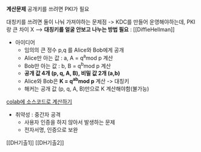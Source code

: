 **계산문제**
공개키를 쓰려면 PKI가 필요

대칭키를 쓰려면 둘이 나눠 가져야하는 문제점
-> KDC를 만들어 운영해야하는데, PKI랑 큰 차이 X
--> **대칭키를 얼굴 안보고 나누는 방법 필요** : [[DiffieHellman]]

- 아이디어 
	- 임의의 큰 정수 p,q 를 Alice와 Bob에게 공개
	- Alice만 아는 값 : a, A = q<sup>a</sup>mod p 계산
	- Bob만 아는 값 : b, B = q<sup>b</sup>mod p 계산
	- **공개 값 4개 (p, q, A, B), 비밀 값 2개 (a,b)**
	- Alice와 Bob은 **K = q<sup>ab</sup>mod p** 계산 -> 대칭키
	- 해커는 공개 값 (p, q, A, B)만으로 K 계산해야함(불가능)

<u>colab에 소스코드로 계산하기</u>

- 취약성 : 중간자 공격 
	- 사용자 인증을 하지 않아서 발생하는 문제
	- 전자서명, 인증으로 보완

[[DH기출1]]
[[DH기출2]]